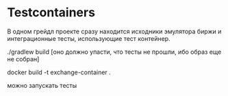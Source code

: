 # Testcontainers

В одном грейдл проекте сразу находится исходники эмулятора биржи и интеграционные тесты, использующие тест контейнер.

./gradlew build [оно должно упасти, что тесты не прошли, ибо образ еще не собран]

docker build -t exchange-container .

можно запускать тесты
